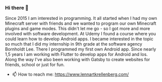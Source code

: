 ### Hi there 👋

Since 2015 I am interested in programming.
It all started when I had my own Minecraft server with friends and we wanted to program our own Minecraft plugins and game modes. This didn't let me go - so I got more and more involved with software development. At Udemy I found a course where you could learn how to develop Android apps. I became interested in the topic so much that I did my internship in 9th grade at the software agency Bornholdt Lee. There I programmed my first own Android app.
Since nearly 1,5 years I am working with Flutter to develop apps for Android and Ios.
Along the way I've also been working with Gatsby to create websites for friends, school or just for fun.

- 📫 How to reach me: https://www.lennartkrellenberg.com/


